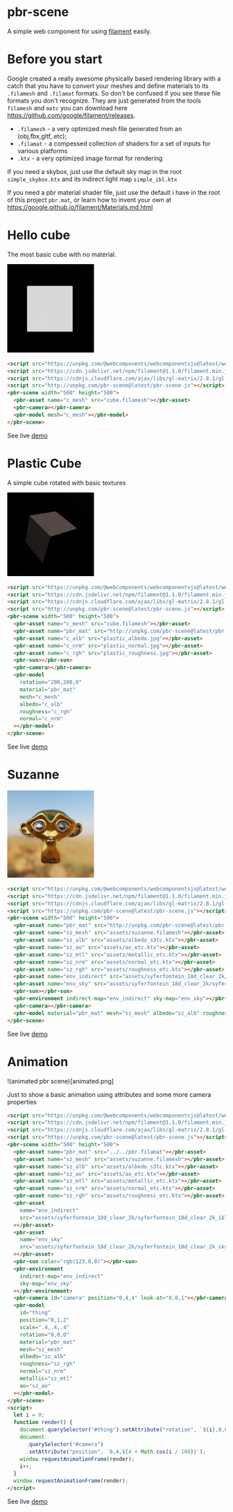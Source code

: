 # pbr-scene

A simple web component for using [filament](https://github.com/google/filament/) easily.

# Before you start

Google created a really awesome physically based rendering library with a catch that you have to convert your meshes and define materials to its `.filamesh` and `.filamat` formats. So don't be confused if you see these file formats you don't recognize. They are just generated from the tools `filamesh` and `matc` you can download here https://github.com/google/filament/releases.

* `.filamesh` - a very optimized mesh file generated from an (obj,fbx,gltf,.etc);
* `.filamat` - a compessed collection of shaders for a set of inputs for various platforms
* `.ktx` - a very optimized image format for rendering

If you need a skybox, just use the default sky map in the root `simple_skybox.ktx` and its indirect light map `simple_ibl.ktx`

If you need a pbr material shader file, just use the default i have in the root of this project `pbr.mat`, or learn how to invent your own at https://google.github.io/filament/Materials.md.html

# Hello cube

The most basic cube with no material.

![no material cube](cube.png)

```html
<script src="https://unpkg.com/@webcomponents/webcomponentsjs@latest/webcomponents-loader.js"></script>
<script src="https://cdn.jsdelivr.net/npm/filament@1.1.0/filament.min.js"></script>
<script src="https://cdnjs.cloudflare.com/ajax/libs/gl-matrix/2.8.1/gl-matrix-min.js"></script>
<script src="http://unpkg.com/pbr-scene@latest/pbr-scene.js"></script>
<pbr-scene width="500" height="500">
  <pbr-asset name="c_mesh" src="cube.filamesh"></pbr-asset>
  <pbr-camera></pbr-camera>
  <pbr-model mesh="c_mesh"></pbr-model>
</pbr-scene>
```

See live [demo](https://richardanaya.github.io/pbr-scene/examples/cube/index.html)

# Plastic Cube

A simple cube rotated with basic textures

![no material cube](plastic_cube.png)

```html
<script src="https://unpkg.com/@webcomponents/webcomponentsjs@latest/webcomponents-loader.js"></script>
<script src="https://cdn.jsdelivr.net/npm/filament@1.1.0/filament.min.js"></script>
<script src="https://cdnjs.cloudflare.com/ajax/libs/gl-matrix/2.8.1/gl-matrix-min.js"></script>
<script src="http://unpkg.com/pbr-scene@latest/pbr-scene.js"></script>
<pbr-scene width="500" height="500">
  <pbr-asset name="c_mesh" src="cube.filamesh"></pbr-asset>
  <pbr-asset name="pbr_mat" src="http://unpkg.com/pbr-scene@latest/pbr.filamat"></pbr-asset>
  <pbr-asset name="c_alb" src="plastic_albedo.jpg"></pbr-asset>
  <pbr-asset name="c_nrm" src="plastic_normal.jpg"></pbr-asset>
  <pbr-asset name="c_rgh" src="plastic_roughness.jpg"></pbr-asset>
  <pbr-sun></pbr-sun>
  <pbr-camera></pbr-camera>
  <pbr-model
    rotation="200,200,0"
    material="pbr_mat"
    mesh="c_mesh"
    albedo="c_alb"
    roughness="c_rgh"
    normal="c_nrm"
  ></pbr-model>
</pbr-scene>
```

See live [demo](https://richardanaya.github.io/pbr-scene/examples/plastic_cube/index.html)

# Suzanne

![pbr rendered suzanne](suzanne.png)

```html
<script src="https://unpkg.com/@webcomponents/webcomponentsjs@latest/webcomponents-loader.js"></script>
<script src="https://cdn.jsdelivr.net/npm/filament@1.1.0/filament.min.js"></script>
<script src="https://cdnjs.cloudflare.com/ajax/libs/gl-matrix/2.8.1/gl-matrix-min.js"></script>
<script src="https://unpkg.com/pbr-scene@latest/pbr-scene.js"></script>
<pbr-scene width="500" height="500">
  <pbr-asset name="pbr_mat" src="http://unpkg.com/pbr-scene@latest/pbr.filamat"></pbr-asset>
  <pbr-asset name="sz_mesh" src="assets/suzanne.filamesh"></pbr-asset>
  <pbr-asset name="sz_alb" src="assets/albedo_s3tc.ktx"></pbr-asset>
  <pbr-asset name="sz_ao" src="assets/ao_etc.ktx"></pbr-asset>
  <pbr-asset name="sz_mtl" src="assets/metallic_etc.ktx"></pbr-asset>
  <pbr-asset name="sz_nrm" src="assets/normal_etc.ktx"></pbr-asset>
  <pbr-asset name="sz_rgh" src="assets/roughness_etc.ktx"></pbr-asset>
  <pbr-asset name="env_indirect" src="assets/syferfontein_18d_clear_2k/syferfontein_18d_clear_2k_ibl_s3tc.ktx"></pbr-asset>
  <pbr-asset name="env_sky" src="assets/syferfontein_18d_clear_2k/syferfontein_18d_clear_2k_skybox.ktx"></pbr-asset>
  <pbr-sun></pbr-sun>
  <pbr-environment indirect-map="env_indirect" sky-map="env_sky"></pbr-environment>
  <pbr-camera></pbr-camera>
  <pbr-model material="pbr_mat" mesh="sz_mesh" albedo="sz_alb" roughness="sz_rgh" normal="sz_nrm" metallic="sz_mtl" ao="sz_ao"></pbr-model>
</pbr-scene>
```

See live [demo](https://richardanaya.github.io/pbr-scene/examples/suzanne/index.html)

# Animation

!(animated pbr scene)[animated.png]

Just to show a basic animation using attributes and some more camera properties

```html
<script src="https://unpkg.com/@webcomponents/webcomponentsjs@latest/webcomponents-loader.js"></script>
<script src="https://cdn.jsdelivr.net/npm/filament@1.1.0/filament.min.js"></script>
<script src="https://cdnjs.cloudflare.com/ajax/libs/gl-matrix/2.8.1/gl-matrix-min.js"></script>
<script src="https://unpkg.com/pbr-scene@latest/pbr-scene.js"></script>
<pbr-scene width="500" height="500">
  <pbr-asset name="pbr_mat" src="../../pbr.filamat"></pbr-asset>
  <pbr-asset name="sz_mesh" src="assets/suzanne.filamesh"></pbr-asset>
  <pbr-asset name="sz_alb" src="assets/albedo_s3tc.ktx"></pbr-asset>
  <pbr-asset name="sz_ao" src="assets/ao_etc.ktx"></pbr-asset>
  <pbr-asset name="sz_mtl" src="assets/metallic_etc.ktx"></pbr-asset>
  <pbr-asset name="sz_nrm" src="assets/normal_etc.ktx"></pbr-asset>
  <pbr-asset name="sz_rgh" src="assets/roughness_etc.ktx"></pbr-asset>
  <pbr-asset
    name="env_indirect"
    src="assets/syferfontein_18d_clear_2k/syferfontein_18d_clear_2k_ibl_s3tc.ktx"
  ></pbr-asset>
  <pbr-asset
    name="env_sky"
    src="assets/syferfontein_18d_clear_2k/syferfontein_18d_clear_2k_skybox.ktx"
  ></pbr-asset>
  <pbr-sun color="rgb(123,0,0)"></pbr-sun>
  <pbr-environment
    indirect-map="env_indirect"
    sky-map="env_sky"
  ></pbr-environment>
  <pbr-camera id="camera" position="0,4,4" look-at="0,0,1"></pbr-camera>
  <pbr-model
    id="thing"
    position="0,1,2"
    scale=".4,.4,.4"
    rotation="0,0,0"
    material="pbr_mat"
    mesh="sz_mesh"
    albedo="sz_alb"
    roughness="sz_rgh"
    normal="sz_nrm"
    metallic="sz_mtl"
    ao="sz_ao"
  ></pbr-model>
</pbr-scene>
<script>
  let i = 0;
  function render() {
    document.querySelector("#thing").setAttribute("rotation", `${i},0,0`);
    document
      .querySelector("#camera")
      .setAttribute("position", `0,4,${4 + Math.cos(i / 100)}`);
    window.requestAnimationFrame(render);
    i++;
  }
  window.requestAnimationFrame(render);
</script>
```

See live [demo](https://richardanaya.github.io/pbr-scene/examples/animation/index.html)

